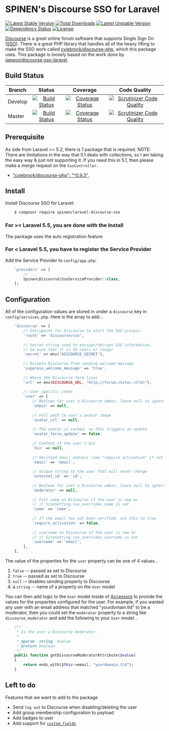 # SPINEN's Discourse SSO for Laravel

[![Latest Stable Version](https://poser.pugx.org/spinen/laravel-discourse-sso/v/stable)](https://packagist.org/packages/spinen/laravel-discourse-sso)
[![Total Downloads](https://poser.pugx.org/spinen/laravel-discourse-sso/downloads)](https://packagist.org/packages/spinen/laravel-discourse-sso)
[![Latest Unstable Version](https://poser.pugx.org/spinen/laravel-discourse-sso/v/unstable)](https://packagist.org/packages/spinen/laravel-discourse-sso)
[![Dependency Status](https://www.versioneye.com/php/spinen:laravel-discourse-sso/0.1.1/badge.svg)](https://www.versioneye.com/php/spinen:laravel-discourse-sso/0.1.1)
[![License](https://poser.pugx.org/spinen/laravel-discourse-sso/license)](https://packagist.org/packages/spinen/laravel-discourse-sso)

[Discourse](https://www.discourse.org) is a great online forum software that supports Single Sign On ([SSO](https://meta.discourse.org/t/official-single-sign-on-for-discourse/13045)).  There is a great PHP library that handles all of the heavy lifting to make the SSO work called [cviebrock/discourse-php](https://github.com/cviebrock/discourse-php), which this package uses.  This package is loosely based on the work done by [jaewun/discourse-sso-laravel](https://github.com/jaewun/discourse-sso-laravel).

## Build Status

| Branch | Status | Coverage | Code Quality |
| ------ | :----: | :------: | :----------: |
| Develop | [![Build Status](https://travis-ci.org/spinen/laravel-discourse-sso.svg?branch=develop)](https://travis-ci.org/spinen/laravel-discourse-sso) | [![Coverage Status](https://coveralls.io/repos/spinen/laravel-discourse-sso/badge.svg?branch=develop&service=github)](https://coveralls.io/github/spinen/laravel-discourse-sso?branch=develop) | [![Scrutinizer Code Quality](https://scrutinizer-ci.com/g/spinen/laravel-discourse-sso/badges/quality-score.png?b=develop)](https://scrutinizer-ci.com/g/spinen/laravel-discourse-sso/?branch=develop) |
| Master | [![Build Status](https://travis-ci.org/spinen/laravel-discourse-sso.svg?branch=master)](https://travis-ci.org/spinen/laravel-discourse-sso) | [![Coverage Status](https://coveralls.io/repos/spinen/laravel-discourse-sso/badge.svg?branch=master&service=github)](https://coveralls.io/github/spinen/laravel-discourse-sso?branch=master) | [![Scrutinizer Code Quality](https://scrutinizer-ci.com/g/spinen/laravel-discourse-sso/badges/quality-score.png?b=master)](https://scrutinizer-ci.com/g/spinen/laravel-discourse-sso/?branch=master) |

## Prerequisite

As side from Laravel >= 5.2, there is 1 package that is required.  NOTE: There are limitations in the way that 5.1 deals with collections, so I am taking the easy way & just not supporting it.  If you need this in 5.1, then please make a merge request on the `SsoController`.

* ["cviebrock/discourse-php": "^0.9.3",](https://github.com/briannesbitt/Carbon)

## Install

Install Discourse SSO for Laravel:

```bash
    $ composer require spinen/laravel-discourse-sso
```

### For >= Laravel 5.5, you are done with the Install

The package uses the auto registration feature

### For < Laravel 5.5, you have to register the Service Provider

Add the Service Provider to `config/app.php`:

```php
    'providers' => [
        // ...
        Spinen\Discourse\SsoServiceProvider::class,
    ];
```

## Configuration

All of the configuration values are stored in under a `discourse` key in `config/services.php`.  Here is the array to add...

```php
    'discourse' => [
        // Entrypoint for Discourse to start the SSO process
        'route' => 'discourse/sso',
        
        // Secret string used to encrypt/decrypt SSO information,
        // be sure that it is 10 chars or longer
        'secret' => env('DISCOURSE_SECRET'),
        
        // Disable Discourse from sending welcome message
        'suppress_welcome_message' => 'true',
        
        // Where the Discourse form lives
        'url' => env(DISCOURSE_URL, "http://forum.<site>.<tld>"),
        
        // User specific items
        'user' => [
            // Boolean for user a Discourse admin, leave null to ignore
            'admin' => null,
            
            // Full path to user's avatar image
            'avatar_url' => null,
            
            // The avatar is cached, so this triggers an update
            'avatar_force_update' => false,
            
            // Content of the user's bio
            'bio' => null,
            
            // Verified email address (see "require_activation" if not verified)
            'email' => 'email',
            
            // Unique string to the user that will never change
            'external_id' => 'id',
            
            // Boolean for user a Discourse admin, leave null to ignore 
            'moderator' => null,
            
            // Full name on Discourse if the user is new or 
            // if SiteSetting.sso_overrides_name is set
            'name' => 'name',
            
            // If the email has not been verified, set this to true
            'require_activation' => false,
            
            // username on Discourse if the user is new or 
            // if SiteSetting.sso_overrides_username is set
            'username' => 'email',
        ],
    ],
```

The value of the properties for the `user` property can be one of 4 values...

1. `false` -- passed as set to Discourse
2. `true` -- passed as set to Discourse
3. `null` -- disables sending property to Discourse
4. a `string` -- name of a property on the `User` model

You can then add logic to the `User` model inside of [Accessors](https://laravel.com/docs/master/eloquent-mutators#defining-an-accessor) to provide the values for the properties configured for the user.  For example, if you wanted any user with an email address that matched "yourdomain.tld" to be a moderator, then you could set the `moderator` property to a string like `discourse_moderator` and add the following to your `User` model...

```php
    /**
     * Is the user a Discourse moderator.
     *
     * @param  string  $value
     * @return boolean
     */
    public function getDiscourseModeratorAttribute($value)
    {
        return ends_with($this->email, "yourdomain.tld");
    }
```

## Left to do

Features that we want to add to the package

* Send `log out` to Discourse when disabling/deleting the user
* Add group membership configuration to payload
* Add badges to user
* Add support for [`custom_fields`](https://meta.discourse.org/t/custom-user-fields-for-plugins/14956)
